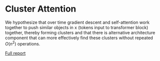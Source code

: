 # Cluster Attention

We hypothesize that over time gradient descent and self-attention work together
to push similar objects in x (tokens input to transformer block) together, thereby forming clusters and that
there is alternative architecture component that can more effectively find these
clusters without repeated $O(n^2)$ operations.

[Full report](NLP_Project.pdf)
